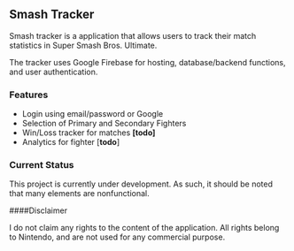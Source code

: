 ## Smash Tracker

Smash tracker is a application that allows users to track their match statistics in Super Smash Bros. Ultimate.

The tracker uses Google Firebase for hosting, database/backend functions, and user authentication.

### Features

- Login using email/password or Google
- Selection of Primary and Secondary Fighters
- Win/Loss tracker for matches **[todo]**
- Analytics for fighter [**todo**]

### Current Status

This project is currently under development. As such, it should be noted that many elements are nonfunctional.

####Disclaimer

I do not claim any rights to the content of the application. All rights belong to Nintendo, and are not used for any commercial purpose.
